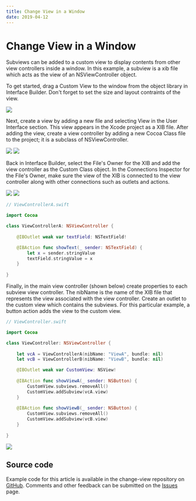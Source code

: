 ```yaml
---
title: Change View in a Window
date: 2019-04-12
---
```


# Change View in a Window

Subviews can be added to a custom view to display contents from other view controllers inside a window. In this example, a subview is a xib file which acts as the view of an NSViewController object.

To get started, drag a Custom View to the window from the object library in Interface Builder. Don't forget to set the size and layout contraints of the view.

<img src="assets/change-view-1.png" class="img-small">

Next, create a view by adding a new file and selecting View in the User Interface section. This view appears in the Xcode project as a XIB file. After adding the view, create a view controller by adding a new Cocoa Class file to the project; it is a subclass of NSViewController.

<img src="assets/change-view-2.png" class="img-small">
<img src="assets/change-view-3.png" class="img-small">

Back in Interface Builder, select the File's Owner for the XIB and add the view controller as the Custom Class object. In the Connections Inspector for the File's Owner, make sure the view of the XIB is connected to the view controller along with other connections such as outlets and actions.

<img src="assets/change-view-4.png" class="img-small">
<img src="assets/change-view-5.png" class="img-small">

```swift
// ViewControllerA.swift

import Cocoa

class ViewControllerA: NSViewController {
    
    @IBOutlet weak var textField: NSTextField!

    @IBAction func showText(_ sender: NSTextField) {
        let x = sender.stringValue
        textField.stringValue = x
    }
    
}
```

Finally, in the main view controller (shown below) create properties to each subview view controller. The nibName is the name of the XIB file that represents the view associated with the view controller. Create an outlet to the custom view which contains the subviews. For this particular example, a button action adds the view to the custom view.

```swift
// ViewController.swift

import Cocoa

class ViewController: NSViewController {
    
    let vcA = ViewControllerA(nibName: "ViewA", bundle: nil)
    let vcB = ViewControllerB(nibName: "ViewB", bundle: nil)

    @IBOutlet weak var CustomView: NSView!
    
    @IBAction func showViewA(_ sender: NSButton) {
        CustomView.subviews.removeAll()
        CustomView.addSubview(vcA.view)
    }
    
    @IBAction func showViewB(_ sender: NSButton) {
        CustomView.subviews.removeAll()
        CustomView.addSubview(vcB.view)
    }
    
}
```

<img src="assets/change-view-6.png" class="img-small">

## Source code

Example code for this article is available in the change-view repository on [GitHub][]. Comments and other feedback can be submitted on the [Issues][] page.

[GitHub]: https://github.com/wigging/swift-macos
[Issues]: https://github.com/wigging/swift-macos/issues